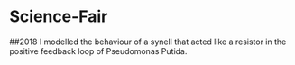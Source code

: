 # Science-Fair
##2018
I modelled the behaviour of a synell that acted like a resistor in the positive feedback loop of Pseudomonas Putida. 
